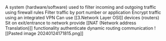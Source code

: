 A system (hardware/software) used to filter incoming and outgoing traffic using firewall rules
Filter traffic by port number or application
Encrypt traffic using an integrated VPN
Can use [[3.Network Layer OSI]] devices (routers)
Sit on exit/entrance to network 
provide [[NAT (Network address Translation)]] functionality
authenticate dynamic routing communication
![[Pasted image 20240124171815.png]]